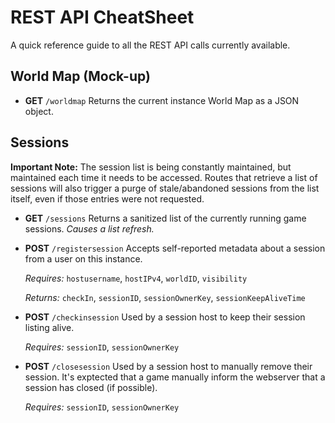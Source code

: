 # REST API CheatSheet
A quick reference guide to all the REST API calls currently available.

## World Map (Mock-up)
- **GET** `/worldmap` Returns the current instance World Map as a JSON object.


## Sessions
**Important Note:** The session list is being constantly maintained, but maintained each time it needs to be accessed. Routes that retrieve a list of sessions will also trigger a purge of stale/abandoned sessions from the list itself, even if those entries were not requested.

- **GET** `/sessions` Returns a sanitized list of the currently running game sessions. *Causes a list refresh.*
- **POST** `/registersession` Accepts self-reported metadata about a session from a user on this instance. 
    
    *Requires:* `hostusername`, `hostIPv4`, `worldID`, `visibility`
    
    *Returns:* `checkIn`, `sessionID`, `sessionOwnerKey`, `sessionKeepAliveTime`

- **POST** `/checkinsession` Used by a session host to keep their session listing alive. 

    *Requires:* `sessionID`, `sessionOwnerKey`

- **POST** `/closesession` Used by a session host to manually remove their session. It's exptected that a game manually inform the webserver that a session has closed (if possible). 

    *Requires:* `sessionID`, `sessionOwnerKey`
    